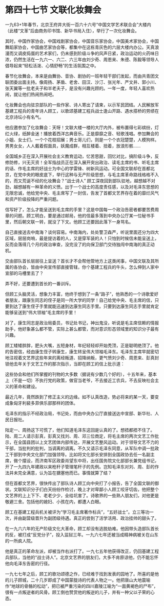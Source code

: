 # 第四十七节 文联化妆舞会

一九63+1年春节，北京王府井大街一百六十六号“中国文学艺术联合会”大楼内（此楼“文革”后由商务印书馆、新华书局入住），举行了一次化妆舞会。

其时，中国作家协会，中国戏剧家协会，中国音乐家协会，中国美术家协会，中国舞蹈家协会，中国曲艺家协会等，都集中在这栋青灰色的六层大楼内办公。天真浪漫而又调皮捣蛋的艺术家们，仍未感到阶级斗争的风声日紧，政治运动的火药味日浓，仍然生活在一九六一、六二、六三年由刘少奇、周恩来、朱德、陈毅等领导人倡导起来“轻松活泼、心情舒畅”的生活氛围之中。

春节化妆舞会，本来是由舞协、音协、剧协的一班年轻干部们发起，而由共青团文联团委出面主持。像周扬、茅盾、老舍、田汉、沙汀、张光年、严文井、郭小川、张天翼等一批老夫子和半老夫子，是没有兴趣光顾的。一年一度，年轻人喜欢热闹，就让他们热闹热闹吧。

化妆舞会也向驻京部队的一些作家、诗人寄出了请柬，以示军民团结。人民解放军基建工程兵的青年诗人顾工，以歌颂基建工程兵战士逢山开路、遇水搭桥的劳绩在北京诗坛小有名气。

他应邀参加了化妆舞会：天呀！文联大楼一楼的大厅内外，被布置得七彩缤纷，灯红火绿，纸醉金迷！播放着西洋古典音乐。正是靡靡之音、轻歌浅唱。参加舞会的小姐、女士们，一个个花枝招展；男士哥儿们，则是一个个衣冠楚楚，人模狗样。男男女女，人人戴着假面具，妖魔成群，相互楼着、扭着，放浪形骸……

全国城乡正在深入开展社会主义教育运动，忆苦思甜，回忆对比，搞阶级斗争，反修防修，兴无灭资！全军指战员正在深入展开突出政治、读毛主席的书、听毛主席的话、作毛主席的好战士为中心的学雷锋、树新风运动。可全国文联却在首都北京，在党中央的眼皮底下，举行这种与无产阶级思想，与毛主席革命路线格格不入的，而又荒诞不经的化妆舞会？“战士诗人” 顾工深夜回到部队驻地，越想越不对劲，越想越有一种革命的义愤。出于一个战士的高度责任感，以及对毛泽东思想的无限忠诚，他给党中央、毛主席写了一封信，告发了首都文艺界存在着的靡烂风气和资产阶级投降的严重问题。

信写好了，怎么才能呈送到毛主席的手里？这是中国每一个政治告密者都要苦费周章的问题。顾工明白，要是通过邮局，他的信最多落到中央办公厅某一位秘书手里，然后朝文联一转，就没了下文。他顾工还要因此落下一身骂名。

自己直接送去中南海？谈何容易。中南海内，处处警卫森严，听说里面还分为四大区域，层层岗哨，最是提访着的人，又是穿军装的人！只怕到时候信未能呈送上，反而会落得几个月的政治审查，没完没了的向保卫部门交待独闯中南海的真正动机。

交由部队首长层层往上呈送？首长才不会帮他管地方上这类闲事，中国文联及其所属的各协会，皆由中央宣传部直接管辖，你个基建工程兵的牛头，怎么伸到人家中宣部的马槽里去了？

弄不好，还要遭到首长的一番训斥。

但顾工头脑灵活，想象力丰富，他终于想到了一条“路子”，他熟悉的一个诗歌爱好者朋友，跟康生同志的侄子是同一所大学的同学！自己给党中央、毛主席的信，只要到达了康生侄子手里就能迅速到达康生同志手里。只要到达康生同志手里就肯定能够呈送到“伟大领袖”毛主席的手里！

对了，康生同志是政治局委员，书记处书记，神出鬼没，听说是毛主席信赖的情报助手，他好象甚么都不管，实际上甚么都管，而对意识形态领域里的知识分子最有兴趣。

顾工矮矮胖胖，肥头大嘴，五短身材，年纪轻轻却开始秃顶，正是聪明绝顶了。他的告密信，经由康生侄子转康生，康生转呈伟大领袖毛泽东。毛泽东主席早就密切地注视着文艺界这些年来的离经叛道、招降纳叛，更气愤刘少奇、周恩来、彭真封锁他去年关于文艺工作的那次指示，当即在顾工的信上批示道：

这些协会和他们所掌握的刊物的大多数（据说有少数几个好的），十五年来，基本上（不是一切）不执行党的政策，做官当老爷，不去接近工农兵，不去反映社会主义的革命和建设。

最近几年，竟然跌到了修正主义的边缘。如不认真改造，势必将来的某一天，要变成象匈牙利裴多菲俱乐部那样的团体。

毛泽东的指示不经政治局，书记处，而由中央办公厅直接送达中宣部、新华社、人民日报社。

陆定一、周扬这下可慌了，他们知道毛泽东这回是认真的了。想捂都捂不住了。陆、周二人请示彭真，彭真又找刘、周、邓三位商定，将毛主席的两次文艺工作批示，在全国县团以上文艺团体内部传达，开展文艺整风运动。对于领导文艺不力的干部，当批判的批判，当调离的调离。不久又请示毛泽东同意，从军队中调一批政工干部到中央文化部门加强领导。比如将文化部长安排到全国政协去任一名副主席，做个摆设，而济南军区政委肖望东中将，出任国务院文化部部长兼党组书记，开了一九四九年建政以来枪秆子管理笔秆子的先例。岂知毛泽东对刘、周、彭的作法并未完全满意，认为旨在搪塞他而已。事情就算了结？

但在首都文艺界，很快传出了部队诗人顾工向中央打了小报告，告了全国文联的御状。文联知识分子们白天纷纷作检讨，晚上才对卑鄙小人顾工咬牙切齿，他把整个文艺界的上上下下、老老少少，全给坑害了。诗歌界的一些熟人朋友们，对他更是敬避三舍。包括他的媳妇、小孩在内，都遭人白眼。

顾工在基建工程兵机关被评为“学习毛主席著作标兵”，“五好战士”。立三等功一次，并由副营级晋升为副团级待遇。真正的尝到了活学活用、政治挂帅的甜头了。

在一九六六年的无产阶级文化大革命，顾工却没有逃脱劫难。他因带头造部队首长的反，被打成“反党分子”，投入监狱三年。一九六七年还被当成精神病被关在山东的一所疯人院。

他是真正的革命左派，却被当作右派打了。一九七五年他获得改正，仍回基建工程兵部队，当他的“战士诗人”。北京文艺界的朋友们，大多不肯原谅他，仍不能忘怀他向毛泽东告密的行径。

一九七七年之后，顾工的歌功颂德之作，已经难于找到发表的园地了。所喜的是他的儿子顾城，二十几岁即成了中国蒙胧诗的代表人物之一。他把唐山大地震喻作“地球的骨骼的松动”，把已被严重污染的四川嘉陵江喻为“一面黄褐色的尸布”，很有一点叛逆者的风骨。顾工倒也赞赏他的叛逆的儿子，并有一种父以子荣的心态。
